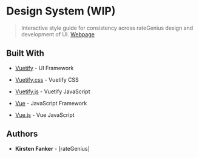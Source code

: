 # Design System (WIP)
> Interactive style guide for consistency across rateGenius design and development of UI.
> [Webpage](http://kfanker.github.io/rg-design-system/tabs.html)

## Built With

* [Vuetify](https://vuetifyjs.com/) - UI Framework
* [Vuetify.css](https://unpkg.com/vuetify/dist/vuetify.min.css) - Vuetify CSS
* [Vuetify.js](https://unpkg.com/vuetify/dist/vuetify.js) - Vuetify JavaScript

* [Vue](https://vuejs.org/) - JavaScript Framework
* [Vue.js](https://unpkg.com/vue/dist/vue.js) - Vue JavaScript

## Authors

* **Kirsten Fanker** - [rateGenius]
